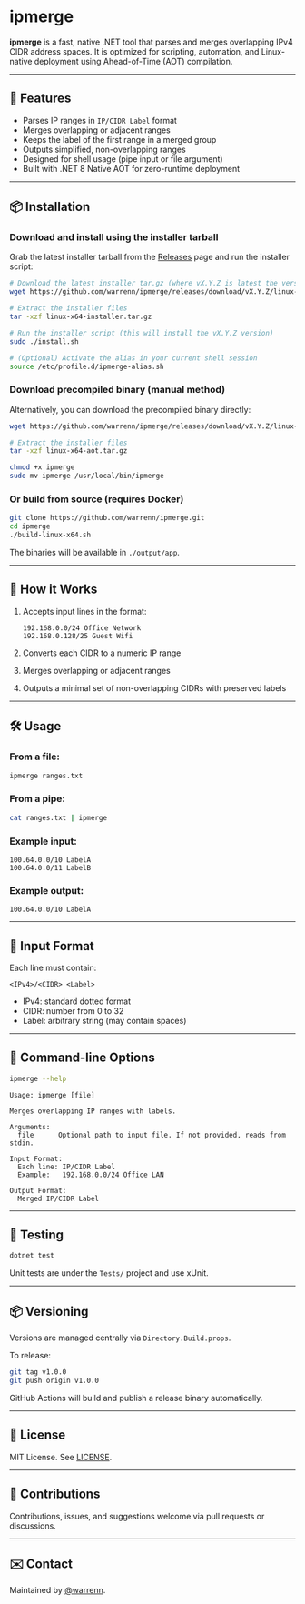 # ipmerge

**ipmerge** is a fast, native .NET tool that parses and merges overlapping IPv4 CIDR address spaces. It is optimized for scripting, automation, and Linux-native deployment using Ahead-of-Time (AOT) compilation.

---

## 🚀 Features

- Parses IP ranges in `IP/CIDR Label` format  
- Merges overlapping or adjacent ranges  
- Keeps the label of the first range in a merged group  
- Outputs simplified, non-overlapping ranges  
- Designed for shell usage (pipe input or file argument)  
- Built with .NET 8 Native AOT for zero-runtime deployment  

---

## 📦 Installation

### Download and install using the installer tarball

Grab the latest installer tarball from the [Releases](https://github.com/warrenn/ipmerge/releases) page and run the installer script:

```bash
# Download the latest installer tar.gz (where vX.Y.Z is latest the version, e.g. v1.0.4)
wget https://github.com/warrenn/ipmerge/releases/download/vX.Y.Z/linux-x64-installer.tar.gz

# Extract the installer files
tar -xzf linux-x64-installer.tar.gz

# Run the installer script (this will install the vX.Y.Z version)
sudo ./install.sh

# (Optional) Activate the alias in your current shell session
source /etc/profile.d/ipmerge-alias.sh
```

### Download precompiled binary (manual method)

Alternatively, you can download the precompiled binary directly:

```bash
wget https://github.com/warrenn/ipmerge/releases/download/vX.Y.Z/linux-x64-aot.tar.gz

# Extract the installer files
tar -xzf linux-x64-aot.tar.gz

chmod +x ipmerge
sudo mv ipmerge /usr/local/bin/ipmerge
```

### Or build from source (requires Docker)

```bash
git clone https://github.com/warrenn/ipmerge.git
cd ipmerge
./build-linux-x64.sh
```

The binaries will be available in `./output/app`.

---

## 🧠 How it Works

1. Accepts input lines in the format:

   ```
   192.168.0.0/24 Office Network
   192.168.0.128/25 Guest Wifi
   ```

2. Converts each CIDR to a numeric IP range  
3. Merges overlapping or adjacent ranges  
4. Outputs a minimal set of non-overlapping CIDRs with preserved labels  

---

## 🛠 Usage

### From a file:

```bash
ipmerge ranges.txt
```

### From a pipe:

```bash
cat ranges.txt | ipmerge
```

### Example input:

```
100.64.0.0/10 LabelA
100.64.0.0/11 LabelB
```

### Example output:

```
100.64.0.0/10 LabelA
```

---

## 📄 Input Format

Each line must contain:

```
<IPv4>/<CIDR> <Label>
```

- IPv4: standard dotted format  
- CIDR: number from 0 to 32  
- Label: arbitrary string (may contain spaces)  

---

## 🔧 Command-line Options

```bash
ipmerge --help
```

```
Usage: ipmerge [file]

Merges overlapping IP ranges with labels.

Arguments:
  file      Optional path to input file. If not provided, reads from stdin.

Input Format:
  Each line: IP/CIDR Label
  Example:   192.168.0.0/24 Office LAN

Output Format:
  Merged IP/CIDR Label
```

---

## 🧪 Testing

```bash
dotnet test
```

Unit tests are under the `Tests/` project and use xUnit.

---

## 📦 Versioning

Versions are managed centrally via `Directory.Build.props`.

To release:

```bash
git tag v1.0.0
git push origin v1.0.0
```

GitHub Actions will build and publish a release binary automatically.

---

## 📜 License

MIT License. See [LICENSE](LICENSE).

---

## 🙏 Contributions

Contributions, issues, and suggestions welcome via pull requests or discussions.

---

## ✉️ Contact

Maintained by [@warrenn](https://github.com/warrenn).
